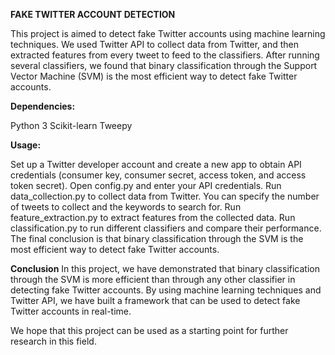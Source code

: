 **FAKE TWITTER ACCOUNT DETECTION**

This project is aimed to detect fake Twitter accounts using machine learning techniques. We used Twitter API to collect data from Twitter, and then extracted features from every tweet to feed to the classifiers. After running several classifiers, we found that binary classification through the Support Vector Machine (SVM) is the most efficient way to detect fake Twitter accounts.

**Dependencies:**

Python 3
Scikit-learn
Tweepy


**Usage:**

Set up a Twitter developer account and create a new app to obtain API credentials (consumer key, consumer secret, access token, and access token secret).
Open config.py and enter your API credentials.
Run data_collection.py to collect data from Twitter. You can specify the number of tweets to collect and the keywords to search for.
Run feature_extraction.py to extract features from the collected data.
Run classification.py to run different classifiers and compare their performance. The final conclusion is that binary classification through the SVM is the most efficient way to detect fake Twitter accounts.



**Conclusion**
In this project, we have demonstrated that binary classification through the SVM is more efficient than through any other classifier in detecting fake Twitter accounts. By using machine learning techniques and Twitter API, we have built a framework that can be used to detect fake Twitter accounts in real-time.

We hope that this project can be used as a starting point for further research in this field.
